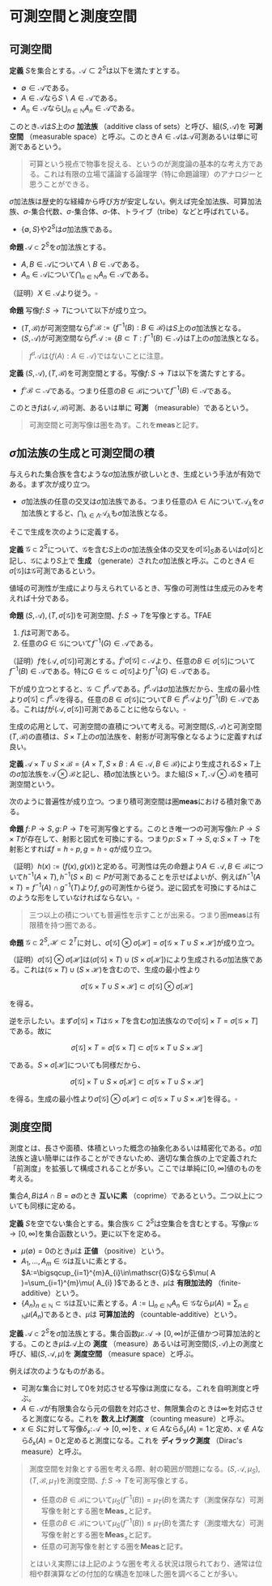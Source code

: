 
# 可測空間と測度空間



## 可測空間

__定義__ $S$を集合とする。$\mathscr{A}\subset 2^{S}$は以下を満たすとする。

- $\emptyset\in\mathscr{A}$である。
- $A\in\mathscr{A}$なら$S\backslash A\in\mathscr{A}$である。
- $A_{n}\in\mathscr{A}$なら$\bigcup_{n\in\mathbb{N}}A_{n}\in\mathscr{A}$である。

このとき$\mathscr{A}$は$S$上の$\sigma$ **加法族** （additive class of sets）と呼び、組$( S, \mathscr{A} )$を **可測空間** （measurable space）と呼ぶ。このとき$A\in\mathscr{A}$は$\mathscr{A}$可測あるいは単に可測であるという。

> 可算という視点で物事を捉える、というのが測度論の基本的な考え方である。これは有限の立場で議論する論理学（特に命題論理）のアナロジーと思うことができる。

$\sigma$加法族は歴史的な経緯から呼び方が安定しない。例えば完全加法族、可算加法族、$\sigma$-集合代数、$\sigma$-集合体、$\sigma$-体、トライブ（tribe）などと呼ばれている。

- $\lbrace \emptyset, S \rbrace$や$2^{S}$は$\sigma$加法族である。

__命題__ $\mathscr{A}\subset 2^{S}$を$\sigma$加法族とする。

- $A, B\in\mathscr{A}$について$A\backslash B\in\mathscr{A}$である。
- $A_{n}\in\mathscr{A}$について$\bigcap_{n\in\mathbb{N}}A_{n}\in\mathscr{A}$である。

（証明）$X\in\mathscr{A}$より従う。$\square$

__命題__ 写像$f\colon S\rightarrow T$について以下が成り立つ。

- $( T, \mathscr{B} )$が可測空間なら$f^{\flat}\mathscr{B}:=\lbrace f^{-1}( B ) : B\in\mathscr{B} \rbrace$は$S$上の$\sigma$加法族となる。
- $( S, \mathscr{A} )$が可測空間なら$f^{\sharp}\mathscr{A}:=\lbrace B\subset T : f^{-1}( B )\in\mathscr{A} \rbrace$は$T$上の$\sigma$加法族となる。

> $f^{\sharp}\mathscr{A}$は$\lbrace f( A ) : A\in\mathscr{A} \rbrace$ではないことに注意。

__定義__ $( S, \mathscr{A} ), ( T, \mathscr{B} )$を可測空間とする。写像$f\colon S\rightarrow T$は以下を満たすとする。

- $f^{\flat}\mathscr{B}\subset\mathscr{A}$である。つまり任意の$B\in\mathscr{B}$について$f^{-1}( B )\in\mathscr{A}$である。

このとき$f$は$(\mathscr{A}, \mathscr{B})$可測、あるいは単に **可測** （measurable）であるという。

> 可測空間と可測写像は圏を為す。これを$\mathbf{meas}$と記す。




## $\sigma$加法族の生成と可測空間の積

与えられた集合族を含むような$\sigma$加法族が欲しいとき、生成という手法が有効である。まず次が成り立つ。

- $\sigma$加法族の任意の交叉は$\sigma$加法族である。つまり任意の$\lambda\in\Lambda$について$\mathscr{A}_{\lambda}$を$\sigma$加法族とすると、$\bigcap_{\lambda\in\Lambda}\mathscr{A}_{\lambda}$も$\sigma$加法族となる。

そこで生成を次のように定義する。

__定義__ $\mathscr{G}\subset 2^{S}$について、$\mathscr{G}$を含む$S$上の$\sigma$加法族全体の交叉を$\sigma\lbrack \mathscr{G} \rbrack_{S}$あるいは$\sigma\lbrack \mathscr{G} \rbrack$と記し、$\mathscr{G}$により$S$上で **生成** （generate）された$\sigma$加法族と呼ぶ。このとき$A\in\sigma\lbrack \mathscr{G} \rbrack$は$\mathscr{G}$可測であるという。

値域の可測性が生成により与えられているとき、写像の可測性は生成元のみを考えれば十分である。

__命題__ $( S, \mathscr{A} ), ( T, \sigma\lbrack \mathscr{G} \rbrack )$を可測空間、$f\colon S\rightarrow T$を写像とする。TFAE

1. $f$は可測である。
1. 任意の$G\in\mathscr{G}$について$f^{-1}( G )\in\mathscr{A}$である。

（証明）$f$を$(\mathscr{A}, \sigma\lbrack \mathscr{G} \rbrack)$可測とする。$f^{\flat}\sigma\lbrack \mathscr{G} \rbrack\subset\mathscr{A}$より、任意の$B\in\sigma\lbrack \mathscr{G} \rbrack$について$f^{-1}(B)\in\mathscr{A}$である。特に$G\in\mathscr{G}\subset\sigma\lbrack \mathscr{G} \rbrack$より$f^{-1}(G)\in\mathscr{A}$である。

下が成り立つとすると、$\mathscr{G}\subset f^{\sharp}\mathscr{A}$である。$f^{\sharp}\mathscr{A}$は$\sigma$加法族だから、生成の最小性より$\sigma\lbrack \mathscr{G} \rbrack\subset f^{\sharp}\mathscr{A}$を得る。任意の$B\in\sigma\lbrack \mathscr{G} \rbrack$について$B\in f^{\sharp}\mathscr{A}$より$f^{-1}(B)\in\mathscr{A}$である。これは$f$が$(\mathscr{A}, \sigma\lbrack \mathscr{G} \rbrack)$可測であることに他ならない。$\square$

生成の応用として、可測空間の直積について考える。可測空間$( S, \mathscr{A} )$と可測空間$( T, \mathscr{B} )$の直積は、$S\times T$上の$\sigma$加法族を、射影が可測写像となるように定義すれば良い。

__定義__ $\mathscr{A}\times T\cup S\times\mathscr{B}=\lbrace A\times T, S\times B : A\in\mathscr{A}, B\in\mathscr{B} \rbrace$により生成される$S\times T$上の$\sigma$加法族を$\mathscr{A}\otimes\mathscr{B}$と記し、積$\sigma$加法族という。また組$( S\times T, \mathscr{A}\otimes\mathscr{B} )$を積可測空間という。

次のように普遍性が成り立つ。つまり積可測空間は圏$\mathbf{meas}$における積対象である。

__命題__ $f\colon P\rightarrow S, g\colon P\rightarrow T$を可測写像とする。このとき唯一つの可測写像$h\colon P\rightarrow S\times T$が存在して、射影と図式を可換にする。つまり$p\colon S\times T\rightarrow S, q\colon S\times T\rightarrow T$を射影とすれば$f=h\circ p, g=h\circ q$が成り立つ。

（証明）$h( x ):=( f( x ), g( x ) )$と定める。可測性は先の命題より$A\in\mathscr{A}, B\in\mathscr{B}$について$h^{-1}( A\times T ), h^{-1}( S\times B )\subset P$が可測であることを示せばよいが、例えば$h^{-1}( A\times T )=f^{-1}( A )\cap g^{-1}( T )$より$f, g$の可測性から従う。逆に図式を可換にする$h$はこのような形をしていなければならない。$\square$

> 三つ以上の積についても普遍性を示すことが出来る。つまり圏$\mathbf{meas}$は有限積を持つ圏である。

__命題__ $\mathscr{G}\subset 2^{S}, \mathscr{H}\subset 2^{T}$に対し、$\sigma\lbrack \mathscr{G} \rbrack\otimes\sigma\lbrack \mathscr{H} \rbrack = \sigma\lbrack \mathscr{G}\times T\cup S\times\mathscr{H} \rbrack$が成り立つ。

（証明）$\sigma\lbrack \mathscr{G} \rbrack\otimes\sigma\lbrack \mathscr{H} \rbrack$は$(\sigma\lbrack \mathscr{G} \rbrack\times T)\cup (S\times\sigma\lbrack \mathscr{H} \rbrack )$により生成される$\sigma$加法族である。これは$(\mathscr{G}\times T)\cup(S\times\mathscr{H})$を含むので、生成の最小性より

$$
\sigma\lbrack \mathscr{G}\times T\cup S\times\mathscr{H} \rbrack\subset\sigma\lbrack \mathscr{G} \rbrack\otimes\sigma\lbrack \mathscr{H} \rbrack
$$

を得る。

逆を示したい。まず$\sigma\lbrack \mathscr{G} \rbrack\times T$は$\mathscr{G}\times T$を含む$\sigma$加法族なので$\sigma\lbrack \mathscr{G} \rbrack\times T=\sigma\lbrack \mathscr{G}\times T \rbrack$である。故に

$$
\sigma\lbrack \mathscr{G} \rbrack\times T=\sigma\lbrack \mathscr{G}\times T \rbrack\subset\sigma\lbrack \mathscr{G}\times T\cup S\times\mathscr{H} \rbrack
$$

である。$S\times\sigma\lbrack \mathscr{H} \rbrack$についても同様だから、

$$
\sigma\lbrack \mathscr{G} \rbrack\times T\cup S\times\sigma\lbrack \mathscr{H} \rbrack \subset \sigma\lbrack \mathscr{G}\times T\cup S\times\mathscr{H} \rbrack
$$

を得る。生成の最小性より$\sigma\lbrack \mathscr{G} \rbrack\otimes\sigma\lbrack \mathscr{H} \rbrack \subset \sigma\lbrack \mathscr{G}\times T\cup S\times\mathscr{H} \rbrack$を得る。$\square$




## 測度空間

測度とは、長さや面積、体積といった概念の抽象化あるいは精密化である。$\sigma$加法族と違い簡単には作ることができないため、適切な集合族の上で定義された「前測度」を拡張して構成されることが多い。ここでは単純に$\lbrack 0, \infty \rbrack$値のものを考える。


集合$A, B$は$A\cap B=\emptyset$のとき **互いに素** （coprime）であるという。二つ以上についても同様に定める。

__定義__ $S$を空でない集合とする。集合族$\mathscr{G}\subset 2^{S}$は空集合を含むとする。写像$\mu\colon\mathscr{G}\rightarrow\lbrack 0, \infty \rbrack$を集合函数という。更に以下を定める。

- $\mu( \emptyset )=0$のとき$\mu$は **正値** （positive）という。
- $A_{1}, \dotsc, A_{m}\in\mathscr{G}$は互いに素とする。$A:=\bigsqcup_{i=1}^{m}A_{i}\in\mathscr{G}$なら$\mu( A )=\sum_{i=1}^{m}\mu( A_{i} )$であるとき、$\mu$は **有限加法的** （finite-additive）という。
- $\lbrace A_{n} \rbrace_{n\in\mathbb{N}}\subset\mathscr{G}$は互いに素とする。$A:=\bigsqcup_{n\in\mathbb{N}} A_{n}\in\mathscr{G}$なら$\mu( A )=\sum_{n\in\mathbb{N}}\mu( A_{n} )$であるとき、$\mu$は **可算加法的** （countable-additive）という。

__定義__ $\mathscr{A}\subset 2^{S}$を$\sigma$加法族とする。集合函数$\mu\colon\mathscr{A}\rightarrow\lbrack 0, \infty \rbrack$が正値かつ可算加法的とする。このとき$\mu$は$\mathscr{A}$上の **測度** （measure）あるいは可測空間$( S, \mathscr{A} )$上の測度と呼び、組$( S, \mathscr{A}, \mu )$を **測度空間** （measure space）と呼ぶ。

例えば次のようなものがある。

- 可測な集合に対して$0$を対応させる写像は測度になる。これを自明測度と呼ぶ。
- $A\in\mathscr{A}$が有限集合なら元の個数を対応させ、無限集合のときは$\infty$を対応させると測度になる。これを **数え上げ測度** （counting measure）と呼ぶ。
- $x\in S$に対して写像$\delta_{x}\colon\mathscr{A}\rightarrow\lbrack 0, \infty \rbrack$を、$x\in A$なら$\delta_{x}( A )=1$と定め、$x\notin A$なら$\delta_{x}( A )=0$と定めると測度になる。これを **ディラック測度** （Dirac's measure）と呼ぶ。

> 測度空間を対象とする圏を考える際、射の範囲が問題になる。$( S, \mathscr{A}, \mu_{S} ), ( T, \mathscr{B}, \mu_{T} )$を測度空間、$f\colon S\rightarrow T$を可測写像とする。
> 
> - 任意の$B\in\mathscr{B}$について$\mu_{S}( f^{-1}( B ) )=\mu_{T}( B )$を満たす（測度保存な）可測写像を射とする圏を$\mathbf{Meas}_{=}$と記す。
> - 任意の$B\in\mathscr{B}$について$\mu_{S}( f^{-1}( B ) )\le\mu_{T}( B )$を満たす（測度増大な）可測写像を射とする圏を$\mathbf{Meas}_{\le}$と記す。
> - 任意の可測写像を射とする圏を$\mathbf{Meas}$と記す。
> 
> とはいえ実際には上記のような圏を考える状況は限られており、通常は位相や群演算などの付加的な構造を加味した圏を調べることが多い。